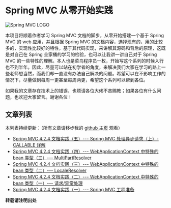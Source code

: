 # Spring MVC 从零开始实践

![Spring MVC LOGO](http://spring.io/img/homepage/icon-spring-framework.svg)

本项目将顺着作者学习 Spring MVC 文档的脚步，从零开始搭建一个基于 Spring MVC 的 web 应用，并且根据 Spring MVC 的文档内容，选择现有的，用的比较多的，实现性比较好的特性，基于其代码实现，来讲解其源码和背后的原理，这既是对自己在 Spring 全家桶的学习的检验，也可以让我讲一讲自己对于 Spring MVC 的一些特性的理解。本人也是菜鸟程序员一枚，开始写这个系列的时候入行也不到半年。因此，尽量可以站在初学者的角度，来解决我们大家在学习的路上一些老师想当然，而我们却一直没有办法自己解决的问题。希望可以在不影响工作的情况下，尽量做到每周一更甚至每周两更，希望这个系列可以帮到各位。

如果我的文章存在技术上的错误，也烦请各位大佬不吝赐教；如果各位有什么问题，也欢迎大家留言。谢谢各位！

## 文章列表

本列表持续更新：（所有文章请移步我的 [github 主页](https://biubiubiubiubiubiubiu.github.io/) 观看）

* [Spring MVC 4.2.4 文档实践（五）--- Spring MVC 处理异步请求（上）- CALLABLE 详解](https://biubiubiubiubiubiubiu.github.io/2018/11/07/Spring%20MVC%204.2.4%20%E6%96%87%E6%A1%A3%E5%AE%9E%E8%B7%B5(%E4%BA%94)--%E5%BC%82%E6%AD%A5%E8%AF%B7%E6%B1%82%E5%A4%84%E7%90%86/)
* [Spring MVC 4.2.4 文档实践（四）--- WebApplicationContext 中特殊的 bean 类型（三）--- MultiPartResolver](https://biubiubiubiubiubiubiu.github.io/2018/11/07/Spring%20MVC%204.2.4%20%E6%96%87%E6%A1%A3%E5%AE%9E%E8%B7%B5(%E5%9B%9B)--MultipartResolver/)
* [Spring MVC 4.2.4 文档实践（三）--- WebApplicationContext 中特殊的 bean 类型（二）--- LocaleResolver](https://biubiubiubiubiubiubiu.github.io/2018/11/01/Spring%20MVC%204.2.4%20%E6%96%87%E6%A1%A3%E5%AE%9E%E8%B7%B5(%E4%B8%89)--LocaleResolver/)
* [Spring MVC 4.2.4 文档实践（二）--- WebApplicationContext 中特殊的 bean 类型（一）--- 请求/异常处理](https://biubiubiubiubiubiubiu.github.io/2018/10/29/Spring%20MVC%204.2.4%20%E6%96%87%E6%A1%A3%E5%AE%9E%E8%B7%B5(%E4%BA%8C)--%E8%AF%B7%E6%B1%82_%E5%BC%82%E5%B8%B8%E5%A4%84%E7%90%86/)
* [Spring MVC 4.2.4 文档实践（一）--- Spring MVC 工程准备](https://biubiubiubiubiubiubiu.github.io/2018/10/12/Spring%20MVC%204.2.4%20%E6%96%87%E6%A1%A3%E5%AE%9E%E8%B7%B5(%E4%B8%80)/)

**转载请注明出处** 
